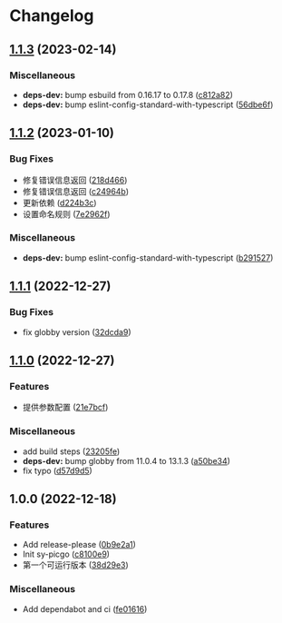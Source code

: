 # Changelog

## [1.1.3](https://github.com/terwer/sy-picgo/compare/v1.1.2...v1.1.3) (2023-02-14)


### Miscellaneous

* **deps-dev:** bump esbuild from 0.16.17 to 0.17.8 ([c812a82](https://github.com/terwer/sy-picgo/commit/c812a820db2c3e411ba26b5d989269843727dc1a))
* **deps-dev:** bump eslint-config-standard-with-typescript ([56dbe6f](https://github.com/terwer/sy-picgo/commit/56dbe6f3cae4cab37bf81637d8b941729f1a1ec8))

## [1.1.2](https://github.com/terwer/sy-picgo/compare/v1.1.1...v1.1.2) (2023-01-10)


### Bug Fixes

* 修复错误信息返回 ([218d466](https://github.com/terwer/sy-picgo/commit/218d4665d64bb92bc976a7f32298e7368ddb4aec))
* 修复错误信息返回 ([c24964b](https://github.com/terwer/sy-picgo/commit/c24964ba42c329b1de61d5d2b174cf286df0bac3))
* 更新依赖 ([d224b3c](https://github.com/terwer/sy-picgo/commit/d224b3cad97fa7e36ae82cf7c2852934ac164bfe))
* 设置命名规则 ([7e2962f](https://github.com/terwer/sy-picgo/commit/7e2962fd4af25b7ec871226233031636f445e629))


### Miscellaneous

* **deps-dev:** bump eslint-config-standard-with-typescript ([b291527](https://github.com/terwer/sy-picgo/commit/b291527dd33c78c5f10543e8cb84e6ba21cf340c))

## [1.1.1](https://github.com/terwer/sy-picgo/compare/v1.1.0...v1.1.1) (2022-12-27)


### Bug Fixes

* fix globby version ([32dcda9](https://github.com/terwer/sy-picgo/commit/32dcda9165bd1002575ffe3befddf4db4b1591d3))

## [1.1.0](https://github.com/terwer/sy-picgo/compare/v1.0.0...v1.1.0) (2022-12-27)


### Features

* 提供参数配置 ([21e7bcf](https://github.com/terwer/sy-picgo/commit/21e7bcf015113e40ec64d54e4be248169357e4d4))


### Miscellaneous

* add build steps ([23205fe](https://github.com/terwer/sy-picgo/commit/23205fe32d65f00c365d25487840791bfe6f091d))
* **deps-dev:** bump globby from 11.0.4 to 13.1.3 ([a50be34](https://github.com/terwer/sy-picgo/commit/a50be34eaae1945fc96b311c9b17b17f9ac3f480))
* fix typo ([d57d9d5](https://github.com/terwer/sy-picgo/commit/d57d9d5f6b485dfdcdf95a6fe3307a6040ed288d))

## 1.0.0 (2022-12-18)


### Features

* Add release-please ([0b9e2a1](https://github.com/terwer/sy-picgo/commit/0b9e2a1c31f399187b59c4c49bd176fdf6913919))
* Init sy-picgo ([c8100e9](https://github.com/terwer/sy-picgo/commit/c8100e91a107894b15a3ef9876783dca407e8022))
* 第一个可运行版本 ([38d29e3](https://github.com/terwer/sy-picgo/commit/38d29e390062e01534fcd9872283dffec1d5e28a))


### Miscellaneous

* Add dependabot and ci ([fe01616](https://github.com/terwer/sy-picgo/commit/fe01616c4cc1292cd12ca252f22a03f1a1f3cd27))
